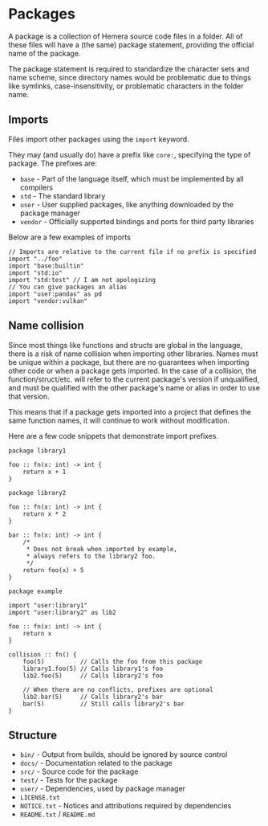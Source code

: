 # Packages

A package is a collection of Hemera source code files in a folder. All of these files will have a (the same) package statement, providing the official name
of the package.

The package statement is required to standardize the character sets and name scheme, since directory names would be problematic due to things like
symlinks, case-insensitivity, or problematic characters in the folder name.

## Imports

Files import other packages using the `import` keyword.

They may (and usually do) have a prefix like `core:`, specifying the type of package. The prefixes are:

* `base` - Part of the language itself, which must be implemented by all compilers
* `std` - The standard library
* `user` - User supplied packages, like anything downloaded by the package manager
* `vendor` - Officially supported bindings and ports for third party libraries

Below are a few examples of imports

```
// Imports are relative to the current file if no prefix is specified
import "../foo"
import "base:builtin"
import "std:io"
import "std:test" // I am not apologizing
// You can give packages an alias
import "user:pandas" as pd 
import "vendor:vulkan"
```

## Name collision

Since most things like functions and structs are global in the language, there is a risk of name collision when importing other libraries.
Names must be unique within a package, but there are no guarantees when importing other code or when a package gets imported. In 
the case of a collision, the function/struct/etc. will refer to the current package's version if unqualified, and must be qualified
with the other package's name or alias in order to use that version.

This means that if a package gets imported into a project that defines the same function names, it will continue to work without modification.

Here are a few code snippets that demonstrate import prefixes.

```
package library1

foo :: fn(x: int) -> int {
    return x + 1
}
```

```
package library2

foo :: fn(x: int) -> int {
    return x * 2
}

bar :: fn(x: int) -> int {
    /*
     * Does not break when imported by example,
     * always refers to the library2 foo.
     */
    return foo(x) + 5
}
```

```
package example

import "user:library1"
import "user:library2" as lib2

foo :: fn(x: int) -> int {
    return x
}

collision :: fn() {
    foo(5)          // Calls the foo from this package
    library1.foo(5) // Calls library1's foo
    lib2.foo(5)     // Calls library2's foo

    // When there are no conflicts, prefixes are optional
    lib2.bar(5)     // Calls library2's bar
    bar(5)          // Still calls library2's bar
}
```

## Structure

* `bin/` - Output from builds, should be ignored by source control
* `docs/` - Documentation related to the package
* `src/` - Source code for the package
* `test/` - Tests for the package
* `user/` - Dependencies, used by package manager
* `LICENSE.txt`
* `NOTICE.txt` - Notices and attributions required by dependencies
* `README.txt` / `README.md` 
